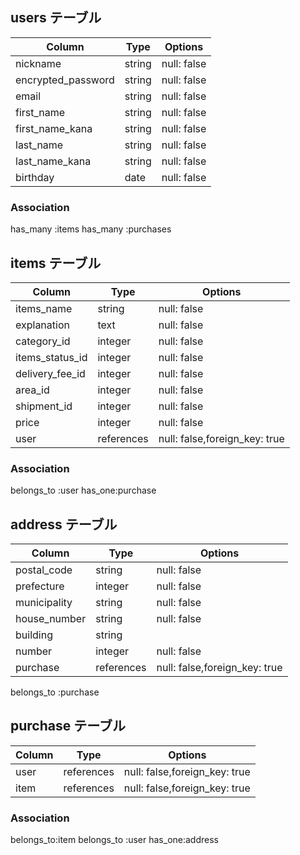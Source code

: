 ## users テーブル

| Column               | Type     | Options     |
| ----------           | ------   | ----------- |
| nickname             | string   | null: false |
| encrypted_password   | string   | null: false |
| email                | string   | null: false |
| first_name           | string   | null: false |
| first_name_kana      | string   | null: false |
| last_name            | string   | null: false |
| last_name_kana       | string   | null: false |
| birthday             | date     | null: false |


### Association
has_many :items
has_many :purchases


## items テーブル

| Column           | Type         | Options                         |
| ------------     | ------       | -----------------------------   |
| items_name       | string       | null: false                     |
| explanation      | text         | null: false                     |
| category_id      | integer      | null: false                     |
| items_status_id  | integer      | null: false                     |
| delivery_fee_id  | integer      | null: false                     |
| area_id          | integer      | null: false                     |
| shipment_id      | integer      | null: false                     |
| price            | integer      | null: false                     |
| user             | references   | null: false,foreign_key: true   |




### Association

belongs_to :user
has_one:purchase 




## address テーブル

| Column       | Type       | Options                         |
| ----------   | ------     | -----------                     |
| postal_code  | string     | null: false                     |
| prefecture   | integer    | null: false                     |
| municipality | string     | null: false                     |
| house_number | string     | null: false                     |
| building     | string     |                                 |
| number       | integer    | null: false                     |
| purchase     | references | null: false,foreign_key: true   |


belongs_to :purchase



## purchase テーブル



| Column     | Type       | Options                         |
| ---------- | ------     | -----------                     |
| user       | references | null: false,foreign_key: true   |
| item       | references | null: false,foreign_key: true   |



### Association


belongs_to:item 
belongs_to :user
has_one:address











